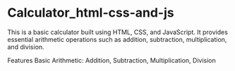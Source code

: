 # Calculator_html-css-and-js
This is a basic calculator built using HTML, CSS, and JavaScript. It provides essential arithmetic operations such as addition, subtraction, multiplication, and division.

Features
Basic Arithmetic: Addition, Subtraction, Multiplication, Division

